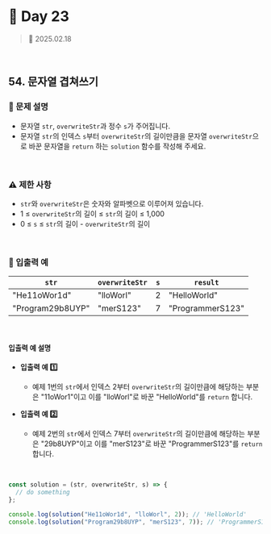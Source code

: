 # 🌻 Day 23

> 📅 2025.02.18

<br>

## 54. 문자열 겹쳐쓰기

### 📍 문제 설명

- 문자열 `str`, `overwriteStr`과 정수 `s`가 주어집니다.
- 문자열 `str`의 인덱스 `s`부터 `overwriteStr`의 길이만큼을 문자열 `overwriteStr`으로 바꾼 문자열을 `return` 하는 `solution` 함수를 작성해 주세요.

<br>

### ⚠️ 제한 사항

- `str`와 `overwriteStr`은 숫자와 알파벳으로 이루어져 있습니다.
- 1 ≤ `overwriteStr`의 길이 ≤ `str`의 길이 ≤ 1,000
- 0 ≤ `s` ≤ `str`의 길이 - `overwriteStr`의 길이

<br>

### 👀 입출력 예

| `str`            | `overwriteStr` | `s` | `result`         |
| ---------------- | -------------- | --- | ---------------- |
| "He11oWor1d"     | "lloWorl"      | 2   | "HelloWorld"     |
| "Program29b8UYP" | "merS123"      | 7   | "ProgrammerS123" |

<br>

#### 입출력 예 설명

- **입출력 예 1️⃣**

  - 예제 1번의 `str`에서 인덱스 2부터 `overwriteStr`의 길이만큼에 해당하는 부분은 "11oWor1"이고 이를 "lloWorl"로 바꾼 "HelloWorld"를 `return` 합니다.

- **입출력 예 2️⃣**

  - 예제 2번의 `str`에서 인덱스 7부터 `overwriteStr`의 길이만큼에 해당하는 부분은 "29b8UYP"이고 이를 "merS123"로 바꾼 "ProgrammerS123"를 `return` 합니다.

<br>

```javascript
const solution = (str, overwriteStr, s) => {
  // do something
};

console.log(solution("He11oWor1d", "lloWorl", 2)); // 'HelloWorld'
console.log(solution("Program29b8UYP", "merS123", 7)); // 'ProgrammerS123'
```
